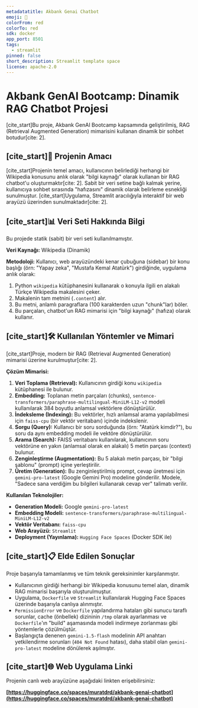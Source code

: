 ```yaml
---
metadatatitle: Akbank Genai Chatbot
emoji: 🚀
colorFrom: red
colorTo: red
sdk: docker
app_port: 8501
tags:
  - streamlit
pinned: false
short_description: Streamlit template space
license: apache-2.0
---
```


# Akbank GenAI Bootcamp: Dinamik RAG Chatbot Projesi

[cite_start]Bu proje, Akbank GenAI Bootcamp kapsamında geliştirilmiş, RAG (Retrieval Augmented Generation) mimarisini kullanan dinamik bir sohbet botudur[cite: 2].

## [cite_start]🚀 Projenin Amacı 

[cite_start]Projenin temel amacı, kullanıcının belirlediği herhangi bir Wikipedia konusunu anlık olarak "bilgi kaynağı" olarak kullanan bir RAG chatbot'u oluşturmaktır[cite: 2]. Sabit bir veri setine bağlı kalmak yerine, kullanıcıya sohbet sırasında "hafızasını" dinamik olarak belirleme esnekliği sunulmuştur. [cite_start]Uygulama, Streamlit aracılığıyla interaktif bir web arayüzü üzerinden sunulmaktadır[cite: 2].

## [cite_start]📊 Veri Seti Hakkında Bilgi 

Bu projede statik (sabit) bir veri seti kullanılmamıştır.

**Veri Kaynağı:** Wikipedia (Dinamik)

**Metodoloji:**
Kullanıcı, web arayüzündeki kenar çubuğuna (sidebar) bir konu başlığı (örn: "Yapay zeka", "Mustafa Kemal Atatürk") girdiğinde, uygulama anlık olarak:
1.  Python `wikipedia` kütüphanesini kullanarak o konuyla ilgili en alakalı Türkçe Wikipedia makalesini çeker.
2.  Makalenin tam metnini (`.content`) alır.
3.  Bu metni, anlamlı paragraflara (100 karakterden uzun "chunk"lar) böler.
4.  Bu parçaları, chatbot'un RAG mimarisi için "bilgi kaynağı" (hafıza) olarak kullanır.

## [cite_start]🛠️ Kullanılan Yöntemler ve Mimari 

[cite_start]Proje, modern bir RAG (Retrieval Augmented Generation) mimarisi üzerine kurulmuştur[cite: 2].

**Çözüm Mimarisi:**
1.  **Veri Toplama (Retrieval):** Kullanıcının girdiği konu `wikipedia` kütüphanesi ile bulunur.
2.  **Embedding:** Toplanan metin parçaları (chunks), `sentence-transformers/paraphrase-multilingual-MiniLM-L12-v2` modeli kullanılarak 384 boyutlu anlamsal vektörlere dönüştürülür.
3.  **İndeksleme (Indexing):** Bu vektörler, hızlı anlamsal arama yapılabilmesi için `faiss-cpu` (bir vektör veritabanı) içinde indekslenir.
4.  **Sorgu (Query):** Kullanıcı bir soru sorduğunda (örn: "Atatürk kimdir?"), bu soru da aynı embedding modeli ile vektöre dönüştürülür.
5.  **Arama (Search):** FAISS veritabanı kullanılarak, kullanıcının soru vektörüne en yakın (anlamsal olarak en alakalı) 5 metin parçası (context) bulunur.
6.  **Zenginleştirme (Augmentation):** Bu 5 alakalı metin parçası, bir "bilgi şablonu" (prompt) içine yerleştirilir.
7.  **Üretim (Generation):** Bu zenginleştirilmiş prompt, cevap üretmesi için `gemini-pro-latest` (Google Gemini Pro) modeline gönderilir. Modele, "Sadece sana verdiğim bu bilgileri kullanarak cevap ver" talimatı verilir.

**Kullanılan Teknolojiler:**
* **Generation Modeli:** Google `gemini-pro-latest`
* **Embedding Modeli:** `sentence-transformers/paraphrase-multilingual-MiniLM-L12-v2`
* **Vektör Veritabanı:** `faiss-cpu`
* **Web Arayüzü:** `Streamlit`
* **Deployment (Yayınlama):** `Hugging Face Spaces` (Docker SDK ile)

## [cite_start]📋 Elde Edilen Sonuçlar 

Proje başarıyla tamamlanmış ve tüm teknik gereksinimler karşılanmıştır.
* Kullanıcının girdiği herhangi bir Wikipedia konusunu temel alan, dinamik RAG mimarisi başarıyla oluşturulmuştur.
* Uygulama, `Dockerfile` ve `Streamlit` kullanılarak Hugging Face Spaces üzerinde başarıyla canlıya alınmıştır.
* `PermissionError` ve `Dockerfile` yapılandırma hataları gibi sunucu taraflı sorunlar, cache (önbellek) dizininin `/tmp` olarak ayarlanması ve `Dockerfile`'ın "build" aşamasında modeli indirmeye zorlanması gibi yöntemlerle çözülmüştür.
* Başlangıçta denenen `gemini-1.5-flash` modelinin API anahtarı yetkilendirme sorunları (`404 Not Found` hatası), daha stabil olan `gemini-pro-latest` modeline dönülerek aşılmıştır.

## [cite_start]🌐 Web Uygulama Linki 

Projenin canlı web arayüzüne aşağıdaki linkten erişebilirsiniz:

**[https://huggingface.co/spaces/muratdrd/akbank-genai-chatbot](https://huggingface.co/spaces/muratdrd/akbank-genai-chatbot)**



